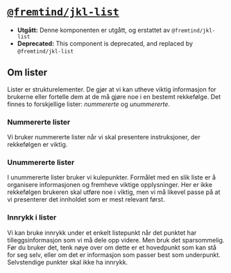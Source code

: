# [`@fremtind/jkl-list`](https://fremtind.github.io/jokul/components/list/)

-   **Utgått:** Denne komponenten er utgått, og erstattet av `@fremtind/jkl-list`
-   **Deprecated:** This component is deprecated, and replaced by `@fremtind/jkl-list`

## Om lister

Lister er strukturelementer. De gjør at vi kan utheve viktig informasjon for brukerne eller fortelle dem at de må gjøre noe i en bestemt rekkefølge. Det finnes to forskjellige lister: _nummererte_ og _unummererte_.

### Nummererte lister

Vi bruker nummererte lister når vi skal presentere instruksjoner, der rekkefølgen er viktig.

### Unummererte lister

I unummererte lister bruker vi kulepunkter. Formålet med en slik liste er å organisere informasjonen og fremheve viktige opplysninger. Her er ikke rekkefølgen brukeren skal utføre noe i viktig, men vi må likevel passe på at vi presenterer det innholdet som er mest relevant først.

### Innrykk i lister

Vi kan bruke innrykk under et enkelt listepunkt når det punktet har tilleggsinformasjon som vi må dele opp videre. Men bruk det sparsommelig. Før du bruker det, tenk nøye over om dette er et hovedpunkt som kan stå for seg selv, eller om det er informasjon som passer best som underpunkt. Selvstendige punkter skal ikke ha innrykk.
